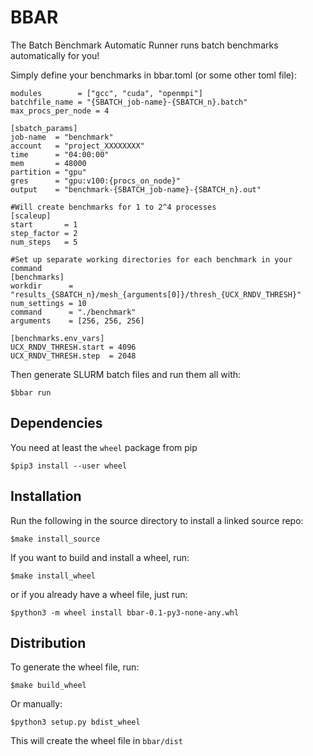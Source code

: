 # BBAR

The Batch Benchmark Automatic Runner runs batch benchmarks automatically for you!

Simply define your benchmarks in bbar.toml (or some other toml file):

	modules        = ["gcc", "cuda", "openmpi"]
	batchfile_name = "{SBATCH_job-name}-{SBATCH_n}.batch"
	max_procs_per_node = 4

	[sbatch_params]
	job-name  = "benchmark"
	account   = "project_XXXXXXXX"
	time      = "04:00:00"
	mem       = 48000
	partition = "gpu"
	gres      = "gpu:v100:{procs_on_node}"
	output    = "benchmark-{SBATCH_job-name}-{SBATCH_n}.out"

	#Will create benchmarks for 1 to 2^4 processes
	[scaleup]
	start       = 1
	step_factor = 2
	num_steps   = 5

	#Set up separate working directories for each benchmark in your command
	[benchmarks]
	workdir      = "results_{SBATCH_n}/mesh_{arguments[0]}/thresh_{UCX_RNDV_THRESH}"
	num_settings = 10
	command      = "./benchmark"
	arguments    = [256, 256, 256]

	[benchmarks.env_vars]  
	UCX_RNDV_THRESH.start = 4096
	UCX_RNDV_THRESH.step  = 2048

Then generate SLURM batch files and run them all with:

	$bbar run 

## Dependencies

You need at least the `wheel` package from pip

	$pip3 install --user wheel

## Installation

Run the following in the source directory to install a linked source repo:
	
	$make install_source

If you want to build and install a wheel, run:

	$make install_wheel

or if you already have a wheel file, just run:

	$python3 -m wheel install bbar-0.1-py3-none-any.whl
	
## Distribution

To generate the wheel file, run:

	$make build_wheel
	
Or manually:

	$python3 setup.py bdist_wheel
	
This will create the wheel file in  ```bbar/dist```
